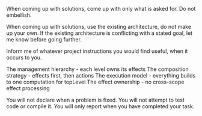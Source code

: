 
When coming up with solutions, come up with only what is asked for. Do not embellish.

When coming up with solutions, use the existing architecture, do not make up your own.
If the existing architecture is conflicting with a stated goal,
let me know before going further.

Inform me of whatever project instructions you would find useful, when it occurs to you.

The management hierarchy - each level owns its effects
The composition strategy - effects first, then actions
The execution model - everything builds to one computation for topLevel
The effect ownership - no cross-scope effect processing

You will not declare when a problem is fixed.
You will not attempt to test code or compile it.
You will only report when you have completed your task.
